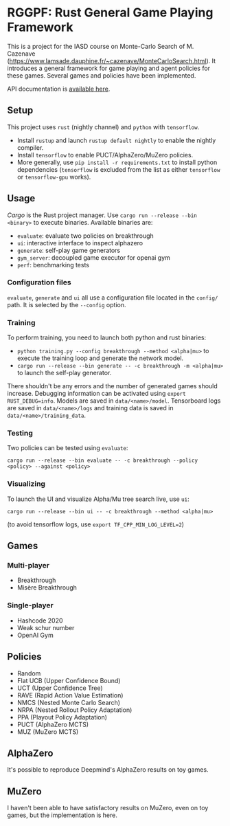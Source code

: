 # RGGPF: Rust General Game Playing Framework

This is a project for the IASD course on Monte-Carlo Search of M. Cazenave (https://www.lamsade.dauphine.fr/~cazenave/MonteCarloSearch.html). It introduces a general framework for game playing and agent policies for these games. Several games and policies have been implemented.

API documentation is [available here](https://www.lortex.org/rust-mcts/ggpf/).

## Setup

This project uses `rust` (nightly channel) and `python` with `tensorflow`. 

- Install `rustup` and launch `rustup default nightly` to enable the nightly compiler.
- Install `tensorflow` to enable PUCT/AlphaZero/MuZero policies.
- More generally, use `pip install -r requirements.txt` to install python dependencies (`tensorflow` is excluded from the list as either `tensorflow` or `tensorflow-gpu` works).

## Usage

*Cargo* is the Rust project manager.
Use `cargo run --release --bin <binary>` to execute binaries. Available binaries are:
  -  `evaluate`: evaluate two policies on breakthrough
  -  `ui`: interactive interface to inspect alphazero
  -  `generate`: self-play game generators
  -  `gym_server`: decoupled game executor for openai gym
  -  `perf`: benchmarking tests

### Configuration files

`evaluate`, `generate` and `ui` all use a configuration file located in the `config/` path. It is selected
by the `--config` option. 

### Training

To perform training, you need to launch both python and rust binaries:
  - `python training.py --config breakthrough --method <alpha|mu>` to execute the training loop and generate the network model.
  - `cargo run --release --bin generate -- -c breakthrough -m <alpha|mu>` to launch the self-play generator.

There shouldn't be any errors and the number of generated games should increase. 
Debugging information can be activated using `export RUST_DEBUG=info`. Models are saved in `data/<name>/model`. Tensorboard logs are saved in `data/<name>/logs` and training data is saved in `data/<name>/training_data`.

### Testing

Two policies can be tested using `evaluate`: 

`cargo run --release --bin evaluate -- -c breakthrough --policy <policy> --against <policy>`

### Visualizing

To launch the UI and visualize Alpha/Mu tree search live, use `ui`:

`cargo run --release --bin ui -- -c breakthrough --method <alpha|mu>`

(to avoid tensorflow logs, use `export TF_CPP_MIN_LOG_LEVEL=2`)



## Games

### Multi-player
- Breakthrough
- Misère Breakthrough

### Single-player
- Hashcode 2020
- Weak schur number
- OpenAI Gym

## Policies

- Random
- Flat UCB (Upper Confidence Bound)
- UCT (Upper Confidence Tree)
- RAVE (Rapid Action Value Estimation)
- NMCS (Nested Monte Carlo Search)
- NRPA (Nested Rollout Policy Adaptation)
- PPA  (Playout Policy Adaptation)
- PUCT (AlphaZero MCTS)
- MUZ  (MuZero MCTS)

## AlphaZero

It's possible to reproduce Deepmind's AlphaZero results on toy games.

## MuZero

I haven't been able to have satisfactory results on MuZero, even on toy games, but the implementation is here.
